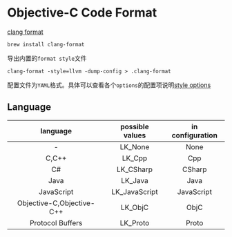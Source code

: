 # Objective-C Code Format

[clang format](http://clang.llvm.org/docs/ClangFormat.html)

```Shell
brew install clang-format
```

导出内置的`format style`文件

```Shell
clang-format -style=llvm -dump-config > .clang-format
```

配置文件为`YAML`格式。具体可以查看各个`options`的配置项说明[style options](http://clang.llvm.org/docs/ClangFormatStyleOptions.html)


## Language

|language|possible values|in configuration|
|:-:|:-:|:-:|
|-|LK_None|None|
|C,C++|LK_Cpp|Cpp|
|C#|LK_CSharp|CSharp|
|Java|LK_Java|Java|
|JavaScript|LK_JavaScript|JavaScript|
|Objective-C,Objective-C++|LK_ObjC|ObjC|
|Protocol Buffers|LK_Proto|Proto|